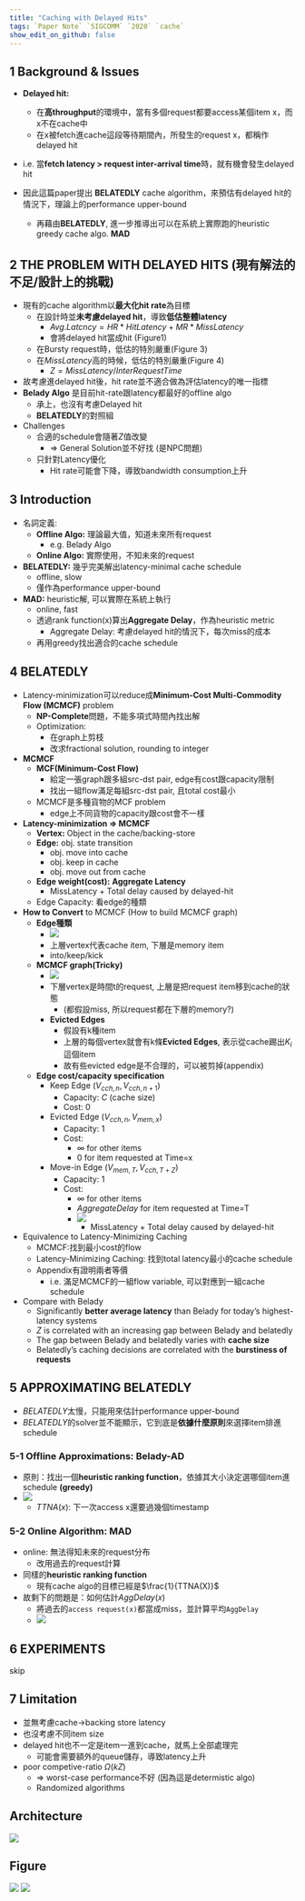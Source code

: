 ```yaml
---
title: "Caching with Delayed Hits"
tags: `Paper Note` `SIGCOMM` `2020` `cache`
show_edit_on_github: false
---
```


## 1 Background & Issues
*  **Delayed hit:** 
    *  在**高throughput**的環境中，當有多個request都要access某個item x，而x不在cache中
    *  在x被fetch進cache這段等待期間內，所發生的request x，都稱作delayed hit
* i.e. 當**fetch latency > request inter-arrival time**時，就有機會發生delayed hit

* 因此這篇paper提出 **BELATEDLY** cache algorithm，來預估有delayed hit的情況下，理論上的performance upper-bound
    * 再藉由**BELATEDLY**, 進一步推導出可以在系統上實際跑的heuristic greedy cache algo. **MAD**


## 2 THE PROBLEM WITH DELAYED HITS (現有解法的不足/設計上的挑戰)
* 現有的cache algorithm以**最大化hit rate**為目標
    * 在設計時並**未考慮delayed hit**，導致**低估整體latency**
        * $Avg. Latcncy = HR*HitLatency + MR * MissLatency$
        * 會將delayed hit當成hit (Figure1)
    * 在Bursty request時，低估的特別嚴重(Figure 3)
    * 在$MissLatency$高的時候，低估的特別嚴重(Figure 4)
        * $Z = MissLatency / InterRequestTime$
* 故考慮進delayed hit後，hit rate並不適合做為評估latency的唯一指標
* **Belady Algo** 是目前hit-rate跟latency都最好的offline algo
    * 承上，也沒有考慮Delayed hit
    * **BELATEDLY**的對照組
  　
* Challenges
    * 合適的schedule會隨著$Z$值改變
        * => General Solution並不好找 (是NPC問題)
    * 只針對Latency優化
        * Hit rate可能會下降，導致bandwidth consumption上升
        
## 3 Introduction

* 名詞定義:
    * **Offline Algo:** 理論最大值，知道未來所有request 
        * e.g. Belady Algo
    * **Online  Algo:** 實際使用，不知未來的request  
* **BELATEDLY:** 幾乎完美解出latency-minimal cache schedule
    * offline, slow
    * 僅作為performance upper-bound
* **MAD:** heuristic解, 可以實際在系統上執行
    * online, fast
    * 透過rank function(x)算出**Aggregate Delay**，作為heuristic metric
        * Aggregate Delay: 考慮delayed hit的情況下，每次miss的成本 
    * 再用greedy找出適合的cache schedule
    
## 4 BELATEDLY
* Latency-minimization可以reduce成**Minimum-Cost Multi-Commodity Flow (MCMCF)** problem
    * **NP-Complete**問題，不能多項式時間內找出解
    * Optimization:
        * 在graph上剪枝
        * 改求fractional solution, rounding to integer
* **MCMCF**
    * **MCF(Minimum-Cost Flow)**
        * 給定一張graph跟多組src-dst pair, edge有cost跟capacity限制
        * 找出一組flow滿足每組src-dst pair, 且total cost最小
    * MCMCF是多種貨物的MCF problem
        * edge上不同貨物的capacity跟cost會不一樣
* **Latency-minimization => MCMCF** 
    * **Vertex:** Object in the cache/backing-store
    * **Edge:** obj. state transition
        * obj. move into cache
        * obj. keep in cache
        * obj. move out from cache
    * **Edge weight(cost):** **Aggregate Latency**
        * MissLatency + Total delay caused by delayed-hit
    * Edge Capacity: 看edge的種類
* **How to Convert** to MCMCF (How to build MCMCF graph)
    * **Edge種類**
        * ![](https://i.imgur.com/O5VzrOc.png)
        * 上層vertex代表cache item, 下層是memory item
        * into/keep/kick 
    * **MCMCF graph(Tricky)**
        * ![](https://i.imgur.com/2TGJ3XV.png)
        * 下層vertex是時間t的request, 上層是把request item移到cache的狀態
            * (都假設miss, 所以request都在下層的memory?)
        * **Evicted Edges**
            * 假設有k種item
            * 上層的每個vertex就會有k條**Evicted Edges**, 表示從cache踢出$K_i$這個item
            * 故有些evicted edge是不合理的，可以被剪掉(appendix)
    * **Edge cost/capacity specification**
        * Keep Edge $(V_{cch,n}, V_{cch,n+1})$
            * Capacity: $C$ (cache size)
            * Cost: 0
        * Evicted Edge $(V_{cch,n}, V_{mem,x})$
            * Capacity: 1
            * Cost: 
                * $\infty$ for other items
                * $0$ for item requested at Time=x
        * Move-in Edge $(V_{mem,T}, V_{cch, T+Z})$
            * Capacity: 1
            * Cost: 
                * $\infty$ for other items
                * $AggregateDelay$ for item requested at Time=T
                * ![](https://i.imgur.com/6vmjBbk.png)
                    * MissLatency + Total delay caused by delayed-hit
* Equivalence to Latency-Minimizing Caching
    * MCMCF:找到最小cost的flow
    * Latency-Minimizing Caching: 找到total latency最小的cache schedule
    * Appendix有證明兩者等價
        * i.e. 滿足MCMCF的一組flow variable, 可以對應到一組cache schedule
* Compare with Belady
    * Significantly **better average latency** than Belady for today’s highest-latency systems
    * $Z$ is correlated with an increasing gap between Belady and belatedly
    * The gap between Belady and belatedly varies with **cache size**
    * Belatedly’s caching decisions are correlated with the **burstiness of requests**
    
## 5 APPROXIMATING BELATEDLY
* $BELATEDLY$太慢，只能用來估計performance upper-bound
* $BELATEDLY$的solver並不能顯示，它到底是**依據什麼原則**來選擇item排進schedule
### 5-1 Offline Approximations: **Belady-AD**
* 原則：找出一個**heuristic ranking function**，依據其大小決定選哪個item進schedule **(greedy)**
* ![](https://i.imgur.com/ivbvCaj.png)
    * $TTNA(x):$ 下一次access x還要過幾個timestamp

### 5-2 Online Algorithm: **MAD**
* online: 無法得知未來的request分布
    * 改用過去的request計算
* 同樣的**heuristic ranking function**
    * 現有cache algo的目標已經是$\frac{1}{TTNA(X)}$ 
* 故剩下的問題是：如何估計$AggDelay(x)$
    * 將過去的`access request(x)`都當成miss，並計算平均`AggDelay`
    * ![](https://i.imgur.com/vqUJp9U.png)

## 6 EXPERIMENTS
skip

## 7 Limitation
* 並無考慮cache->backing store latency
* 也沒考慮不同item size
* delayed hit也不一定是item一進到cache，就馬上全部處理完
    * 可能會需要額外的queue儲存，導致latency上升
* poor competive-ratio $\Omega(kZ)$
    * => worst-case performance不好 (因為這是determistic algo)
    * Randomized algorithms

## Architecture
![](https://i.imgur.com/Mqr04GU.png)

## Figure
![](https://i.imgur.com/KMHOT3B.png)
![](https://i.imgur.com/YwBpS9M.png)

